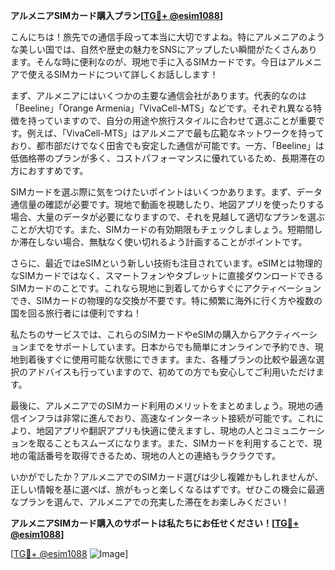 **アルメニアSIMカード購入プラン[[TG💪+ @esim1088](https://t.me/s/esim1088)]**

こんにちは！旅先での通信手段って本当に大切ですよね。特にアルメニアのような美しい国では、自然や歴史の魅力をSNSにアップしたい瞬間がたくさんあります。そんな時に便利なのが、現地で手に入るSIMカードです。今日はアルメニアで使えるSIMカードについて詳しくお話しします！

まず、アルメニアにはいくつかの主要な通信会社があります。代表的なのは「Beeline」「Orange Armenia」「VivaCell-MTS」などです。それぞれ異なる特徴を持っていますので、自分の用途や旅行スタイルに合わせて選ぶことが重要です。例えば、「VivaCell-MTS」はアルメニアで最も広範なネットワークを持っており、都市部だけでなく田舎でも安定した通信が可能です。一方、「Beeline」は低価格帯のプランが多く、コストパフォーマンスに優れているため、長期滞在の方におすすめです。

SIMカードを選ぶ際に気をつけたいポイントはいくつかあります。まず、データ通信量の確認が必要です。現地で動画を視聴したり、地図アプリを使ったりする場合、大量のデータが必要になりますので、それを見越して適切なプランを選ぶことが大切です。また、SIMカードの有効期限もチェックしましょう。短期間しか滞在しない場合、無駄なく使い切れるよう計画することがポイントです。

さらに、最近ではeSIMという新しい技術も注目されています。eSIMとは物理的なSIMカードではなく、スマートフォンやタブレットに直接ダウンロードできるSIMカードのことです。これなら現地に到着してからすぐにアクティベーションでき、SIMカードの物理的な交換が不要です。特に頻繁に海外に行く方や複数の国を回る旅行者には便利ですね！

私たちのサービスでは、これらのSIMカードやeSIMの購入からアクティベーションまでをサポートしています。日本からでも簡単にオンラインで予約でき、現地到着後すぐに使用可能な状態にできます。また、各種プランの比較や最適な選択のアドバイスも行っていますので、初めての方でも安心してご利用いただけます。

最後に、アルメニアでのSIMカード利用のメリットをまとめましょう。現地の通信インフラは非常に進んでおり、高速なインターネット接続が可能です。これにより、地図アプリや翻訳アプリも快適に使えますし、現地の人とコミュニケーションを取ることもスムーズになります。また、SIMカードを利用することで、現地の電話番号を取得できるため、現地の人との連絡もラクラクです。

いかがでしたか？アルメニアでのSIMカード選びは少し複雑かもしれませんが、正しい情報を基に選べば、旅がもっと楽しくなるはずです。ぜひこの機会に最適なプランを選んで、アルメニアでの充実した滞在をお楽しみください！

**アルメニアSIMカード購入のサポートは私たちにお任せください！[[TG💪+ @esim1088](https://t.me/s/esim1088)]**

[[TG💪+ @esim1088](https://t.me/s/esim1088) ![Image](https://i.postimg.cc/Y0z9fWf4/image.png)]